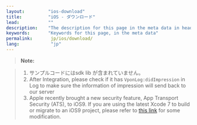 ```yaml
---
layout:         "ios-download"
title:          "iOS - ダウンロード"
lead:           ""
description:    "The description for this page in the meta data in header."
keywords:       "Keywords for this page, in the meta data"
permalink:       jp/ios/download/
lang:            "jp"
---
```



>**Note:**

>1. サンプルコードにはsdk lib が含まれていません。
>3. After Integration, please check if it has `VponLog:didImpression` in Log to make sure the information of impression will send back to our server
>4. Apple recently brought a new security feature, App Transport Security (ATS), to iOS9. If you are using the latest Xcode 7 to build or migrate to an iOS9 project, please refer to [this link] for some modification.


<!-- >2. 旧バージョンの SDK を使用していた場合、まず全ての vpon API: Vpon -> Vpadn を変更してく ださい。また最新版SDK にバージョンアップする際に必要な修正をお読みください。 Please read this first: [Read]. -->

[Read]: {{site.baseurl}}/jp/ios/latest-news/update-to-SDK4_2_x/

[this link]: ../latest-news/ios9ats/
